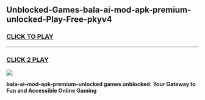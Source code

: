 
## Unblocked-Games-bala-ai-mod-apk-premium-unlocked-Play-Free-pkyv4
<h3>
<a href="https://premium76.site?title=bala-ai-mod-apk-premium-unlocked&ref=15A">CLICK TO PLAY</a></h3>
<hr>

<h3>
<a href="https://premium76.site?title=bala-ai-mod-apk-premium-unlocked&ref=15A">CLICK 2 PLAY</a>
  
</h3>

<a href="https://premium76.site?title=bala-ai-mod-apk-premium-unlocked&ref=15A"><img src="https://clearcache.store/games.png"></a>


**bala-ai-mod-apk-premium-unlocked games unblocked: Your Gateway to Fun and Accessible Online Gaming**
